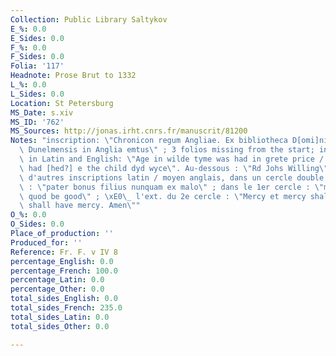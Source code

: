 ```yaml
---
Collection: Public Library Saltykov
E_%: 0.0
E_Sides: 0.0
F_%: 0.0
F_Sides: 0.0
Folia: '117'
Headnote: Prose Brut to 1332
L_%: 0.0
L_Sides: 0.0
Location: St Petersburg
MS_Date: s.xiv
MS_ID: '762'
MS_Sources: http://jonas.irht.cnrs.fr/manuscrit/81200
Notes: "inscription: \"Chronicon regum Angliae. Ex bibliotheca D[omi]ni Buzzler episcopi\
  \ Dunelmensis in Anglia emtus\" ; 3 folios missing from the start; inscriptions\
  \ in Latin and English: \"Age in wilde tyme was had in grete price / And to a whore\
  \ had [hed?] e the child dyd wyce\". Au-dessous : \"Rd Johs Willing\". Plus bas,\
  \ d'autres inscriptions latin / moyen anglais, dans un cercle double ; au centre\
  \ : \"pater bonus filius nunquam ex malo\" ; dans le 1er cercle : \"mercyfull ys\
  \ quod be good\" ; \xE0\_ l'ext. du 2e cercle : \"Mercy et mercy shall my and he\
  \ shall have mercy. Amen\""
O_%: 0.0
O_Sides: 0.0
Place_of_production: ''
Produced_for: ''
Reference: Fr. F. v IV 8
percentage_English: 0.0
percentage_French: 100.0
percentage_Latin: 0.0
percentage_Other: 0.0
total_sides_English: 0.0
total_sides_French: 235.0
total_sides_Latin: 0.0
total_sides_Other: 0.0

---
```

